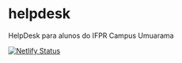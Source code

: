 # helpdesk
HelpDesk para alunos do IFPR Campus Umuarama

[![Netlify Status](https://api.netlify.com/api/v1/badges/03738ff4-ddd7-4581-a244-1e0017232a12/deploy-status)](https://app.netlify.com/sites/helpifpr/deploys)